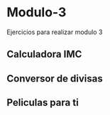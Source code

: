 # Modulo-3
Ejercicios para realizar modulo 3
## Calculadora IMC
## Conversor de divisas
## Peliculas para ti
